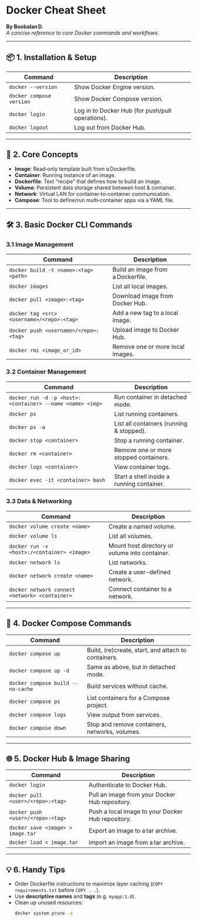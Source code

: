 # Docker Cheat Sheet

**By Boobalan D.**  
_A concise reference to core Docker commands and workflows._

---

## 📦 1. Installation & Setup

| Command                             | Description                                              |
|-------------------------------------|----------------------------------------------------------|
| `docker --version`                  | Show Docker Engine version.                              |
| `docker compose version`            | Show Docker Compose version.                             |
| `docker login`                      | Log in to Docker Hub (for push/pull operations).         |
| `docker logout`                     | Log out from Docker Hub.                                 |

---

## 🧠 2. Core Concepts

- **Image**: Read‑only template built from a Dockerfile.  
- **Container**: Running instance of an image.  
- **Dockerfile**: Text “recipe” that defines how to build an image.  
- **Volume**: Persistent data storage shared between host & container.  
- **Network**: Virtual LAN for container‑to‑container communication.  
- **Compose**: Tool to define/run multi‑container apps via a YAML file.

---

## 🛠️ 3. Basic Docker CLI Commands

### 3.1 Image Management

| Command                                      | Description                                  |
|----------------------------------------------|----------------------------------------------|
| `docker build -t <name>:<tag> <path>`        | Build an image from a Dockerfile.            |
| `docker images`                              | List all local images.                       |
| `docker pull <image>:<tag>`                  | Download image from Docker Hub.              |
| `docker tag <src> <username>/<repo>:<tag>`   | Add a new tag to a local image.              |
| `docker push <username>/<repo>:<tag>`        | Upload image to Docker Hub.                  |
| `docker rmi <image_or_id>`                   | Remove one or more local images.             |

### 3.2 Container Management

| Command                                                   | Description                               |
|-----------------------------------------------------------|-------------------------------------------|
| `docker run -d -p <host>:<container> --name <name> <img>`  | Run container in detached mode.           |
| `docker ps`                                               | List running containers.                  |
| `docker ps -a`                                            | List all containers (running & stopped).  |
| `docker stop <container>`                                 | Stop a running container.                 |
| `docker rm <container>`                                   | Remove one or more stopped containers.    |
| `docker logs <container>`                                 | View container logs.                      |
| `docker exec -it <container> bash`                        | Start a shell inside a running container. |

### 3.3 Data & Networking

| Command                                                   | Description                                         |
|-----------------------------------------------------------|-----------------------------------------------------|
| `docker volume create <name>`                             | Create a named volume.                              |
| `docker volume ls`                                        | List all volumes.                                   |
| `docker run -v <host>:/<container> <image>`               | Mount host directory or volume into container.      |
| `docker network ls`                                       | List networks.                                      |
| `docker network create <name>`                            | Create a user-defined network.                     |
| `docker network connect <network> <container>`            | Connect container to a network.                    |

---

## 📑 4. Docker Compose Commands

| Command                                        | Description                                          |
|------------------------------------------------|------------------------------------------------------|
| `docker compose up`                            | Build, (re)create, start, and attach to containers.  |
| `docker compose up -d`                         | Same as above, but in detached mode.                 |
| `docker compose build --no-cache`              | Build services without cache.                        |
| `docker compose ps`                            | List containers for a Compose project.               |
| `docker compose logs`                          | View output from services.                           |
| `docker compose down`                          | Stop and remove containers, networks, volumes.       |

---

## 🌐 5. Docker Hub & Image Sharing

| Command                                   | Description                                       |
|-------------------------------------------|---------------------------------------------------|
| `docker login`                            | Authenticate to Docker Hub.                       |
| `docker pull <user>/<repo>:<tag>`         | Pull an image from your Docker Hub repository.    |
| `docker push <user>/<repo>:<tag>`         | Push a local image to your Docker Hub repository. |
| `docker save <image> > image.tar`         | Export an image to a tar archive.                 |
| `docker load < image.tar`                 | Import an image from a tar archive.               |

---

## 💡 6. Handy Tips

- Order Dockerfile instructions to maximize layer caching (`COPY requirements.txt` before `COPY . .`).  
- Use **descriptive names** and **tags** (e.g. `myapp:1.0`).  
- Clean up unused resources:  
  ```bash
  docker system prune -a
